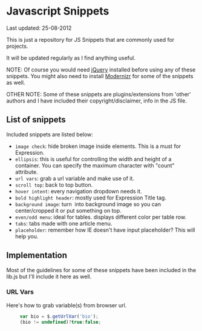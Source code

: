 # Javascript Snippets

Last updated: 25-08-2012

This is just a repository for JS Snippets that are commonly used for projects.

It will be updated regularly as I find anything useful.

NOTE: Of course you would need [jQuery] installed before using any of these snippets. You might also need to install [Modernizr] for some of the snippets as well.

OTHER NOTE: Some of these snippets are plugins/extensions from 'other' authors and I have included their copyright/disclaimer, info in the JS file.

[jQuery]: http://www.jquery.com 
[Modernizr]: http://www.modernizr.com 

## List of snippets 

Included snippets are listed below: 

* `image check`: hide broken image inside elements. This is a must for Expression.
* `ellipsis`: this is useful for controlling the width and height of a container. You can specify the maximum character with "count" attribute. 
* `url vars`: grab a url variable and make use of it. 
* `scroll top`: back to top button. 
* `hover intent`: every navigation dropdown needs it. 
* `bold highlight header`: mostly used for Expression Title tag. 
* `background image`: turn <img> into background image so you can center/cropped it or put something on top.
* `even/odd menu`: ideal for tables. displays different color per table row. 
* `tabs`: tabs made with one article menu.
* `placeholder`: remember how IE doesn't have input placeholder? This will help you.

## Implementation

Most of the guidelines for some of these snippets have been included in the lib.js but I'll include it here as well.

### URL Vars

Here's how to grab variable(s) from browser url.

```js 
     var bio = $.getUrlVar('bio');
     (bio != undefined)?true:false;
```
    

